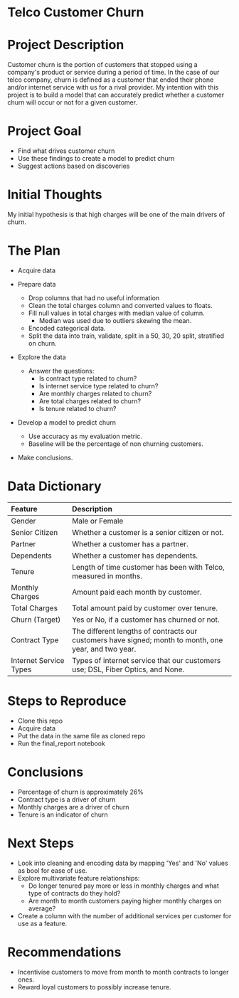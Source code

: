 # Telco Customer Churn

# Project Description
Customer churn is the portion of customers that stopped using a company's product or service during a period of time. In the case of our telco company, churn is defined as a customer that ended their phone and/or internet service with us for a rival provider. My intention with this project is to build a model that can accurately predict whether a customer churn will occur or not for a given customer.

# Project Goal
  * Find what drives customer churn
  * Use these findings to create a model to predict churn
  * Suggest actions based on discoveries

# Initial Thoughts
My initial hypothesis is that high charges will be one of the main drivers of churn.

# The Plan
  * Acquire data
    
  * Prepare data
    * Drop columns that had no useful information
    * Clean the total charges column and converted values to floats.
    * Fill null values in total charges with median value of column.
       * Median was used due to outliers skewing the mean.
    * Encoded categorical data.
    * Split the data into train, validate, split in a 50, 30, 20 split, stratified on churn.
      
  * Explore the data
    * Answer the questions:
      * Is contract type related to churn?
      * Is internet service type related to churn?
      * Are monthly charges related to churn?
      * Are total charges related to churn?
      * Is tenure related to churn?
        
  * Develop a model to predict churn
    * Use accuracy as my evaluation metric.
    * Baseline will be the percentage of non churning customers.
   
  * Make conclusions.

# Data Dictionary
|**Feature**|**Description**|
|:-----------|:---------------|
|Gender  | Male or Female|
|Senior Citizen| Whether a customer is a senior citizen or not.|
|Partner| Whether a customer has a partner.|
|Dependents| Whether a customer has dependents.|
|Tenure| Length of time customer has been with Telco, measured in months.|
|Monthly Charges| Amount paid each month by customer.|
|Total Charges| Total amount paid by customer over tenure.|
|Churn (Target)| Yes or No, if a customer has churned or not.|
|Contract Type| The different lengths of contracts our customers have signed; month to month, one year, and two year.|
|Internet Service Types| Types of internet service that our customers use; DSL, Fiber Optics, and None.|

# Steps to Reproduce
  * Clone this repo
  * Acquire data
  * Put the data in the same file as cloned repo
  * Run the final_report notebook

# Conclusions
  * Percentage of churn is approximately 26%
  * Contract type is a driver of churn
  * Monthly charges are a driver of churn
  * Tenure is an indicator of churn

# Next Steps
  * Look into cleaning and encoding data by mapping 'Yes' and 'No' values as bool for ease of use.
  * Explore multivariate feature relationships:
    * Do longer tenured pay more or less in monthly charges and what type of contracts do they hold?
    * Are month to month customers paying higher monthly charges on average?
  * Create a column with the number of additional services per customer for use as a feature.

# Recommendations
  * Incentivise customers to move from month to month contracts to longer ones.
  * Reward loyal customers to possibly increase tenure.
  
